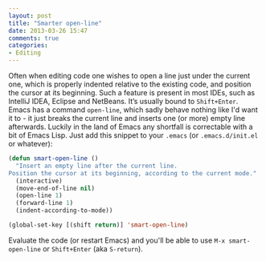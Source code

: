 ```yaml
---
layout: post
title: "Smarter open-line"
date: 2013-03-26 15:47
comments: true
categories:
- Editing
---
```


Often when editing code one wishes to open a line just under the
current one, which is properly indented relative to the existing code,
and position the cursor at its beginning.  Such a feature is present
in most IDEs, such as IntelliJ IDEA, Eclipse and NetBeans. It’s
usually bound to `Shift+Enter`. Emacs has a command `open-line`, which
sadly behave nothing like I'd want it to - it just breaks the current
line and inserts one (or more) empty line afterwards. Luckily in the
land of Emacs any shortfall is correctable with a bit of
Emacs Lisp. Just add this snippet to your `.emacs` (or `.emacs.d/init.el` or
whatever):

``` cl
(defun smart-open-line ()
  "Insert an empty line after the current line.
Position the cursor at its beginning, according to the current mode."
  (interactive)
  (move-end-of-line nil)
  (open-line 1)
  (forward-line 1)
  (indent-according-to-mode))

(global-set-key [(shift return)] 'smart-open-line)
```

Evaluate the code (or restart Emacs) and you'll be able to use
`M-x smart-open-line` or `Shift+Enter` (aka `S-return`).
